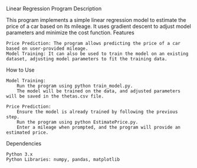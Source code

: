 Linear Regression Program
Description

This program implements a simple linear regression model to estimate the price of a car based on its mileage. It uses gradient descent to adjust model parameters and minimize the cost function.
Features

    Price Prediction: The program allows predicting the price of a car based on user-provided mileage.
    Model Training: It can also be used to train the model on an existing dataset, adjusting model parameters to fit the training data.

How to Use

    Model Training:
        Run the program using python train_model.py.
        The model will be trained on the data, and adjusted parameters will be saved in the thetas.csv file.

    Price Prediction:
        Ensure the model is already trained by following the previous step.
        Run the program using python EstimatePrice.py.
        Enter a mileage when prompted, and the program will provide an estimated price.

Dependencies

    Python 3.x
    Python Libraries: numpy, pandas, matplotlib
